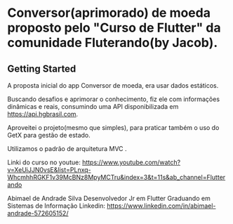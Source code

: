 # Conversor(aprimorado) de moeda proposto pelo "Curso de Flutter" da comunidade Fluterando(by Jacob).



## Getting Started

A proposta inicial do app Conversor de moeda, era usar dados estáticos.

Buscando desafios e aprimorar o conhecimento, fiz ele com informações dinâmicas e reais, consumindo uma API disponibilizada em https://api.hgbrasil.com.

Aproveitei o projeto(mesmo que simples), para praticar também o uso do GetX para gestão de estado.

Utilizamos o padrão de arquitetura MVC .

Linki do curso no youtue: https://www.youtube.com/watch?v=XeUiJJN0vsE&list=PLnxq-WhcmhhRGKF1v39McBNz8MpyMCTru&index=3&t=11s&ab_channel=Flutterando

Abimael de Andrade Silva
Desenvolvedor Jr em Flutter
Graduando em Sistemas de Informação
Linkedin: https://www.linkedin.com/in/abimael-andrade-572605152/
